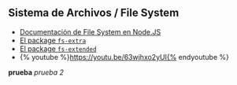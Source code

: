 ## Sistema de Archivos / File System

* [Documentación de File System en Node.JS](https://nodejs.org/api/fs.html#fs_file_system)
* [El package `fs-extra`](https://www.npmjs.com/package/fs-extra)
* [El package `fs-extended`](https://www.npmjs.com/package/fs-extended)
* {% youtube %}https://youtu.be/63wjhxo2yUI{% endyoutube %}

**prueba**
*prueba 2*

